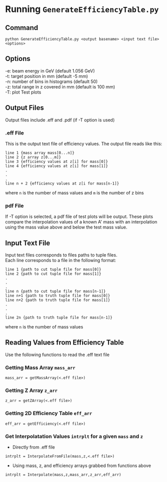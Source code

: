 # Running `GenerateEfficiencyTable.py`

## Command

```
python GenerateEfficiencyTable.py <output basename> <input text file> <options>
```

## Options

-e: beam energy in GeV (default 1.056 GeV)  
-t: target position in mm (default -5 mm)  
-n: number of bins in histograms (default 50)  
-z: total range in z covered in mm (default is 100 mm)  
-T: plot Test plots  

## Output Files

Output files include <output basename>.eff and <output basename>.pdf (if -T option is used)

### .eff File

This is the output text file of efficiency values. The output file reads like this:

```
line 1 {mass array mass[0...n]}  
line 2 {z array z[0...m]}  
line 3 {efficiency values at z[i] for mass[0]}  
line 4 {efficiency values at z[i] for mass[1]}  
.  
.  
.  
line n + 2 {efficiency values at z[i for mass[n-1]}  
```

where `n` is the number of mass values and `m` is the number of z bins

### pdf File

If -T option is selected, a pdf file of test plots will be output. These plots compare the interpolation values of a known A' mass with an interpolation using the mass value above and below the test mass value.

## Input Text File

Input text files corresponds to files paths to tuple files.  
Each line corresponds to a file in the following format:  

```
line 1 {path to cut tuple file for mass[0]}  
line 2 {path to cut tuple file for mass[1]}  
.  
.  
.  
line n {path to cut tuple file for mass[n-1]}  
line n+1 {path to truth tuple file for mass[0]}  
line n+2 {path to truth tuple file for mass[1]}  
.  
.  
.  
line 2n {path to truth tuple file for mass[n-1]}  
```

where `n` is the number of mass values

## Reading Values from Efficiency Table

Use the following functions to read the .eff text file

### Getting Mass Array `mass_arr`
```
mass_arr = getMassArray(<.eff file>)
```

### Getting Z Array `z_arr`
```
z_arr = getZArray(<.eff file>)
```

### Getting 2D Efficiency Table `eff_arr`
```
eff_arr = getEfficiency(<.eff file>)
```

### Get Interpolatation Values `intrplt` for a given `mass` and `z`

* Directly from .eff file
```
intrplt = InterpolateFromFile(mass,z,<.eff file>)
```

* Using mass, z, and efficiency arrays grabbed from functions above
```
intrplt = Interpolate(mass,z,mass_arr,z_arr,eff_arr)
```